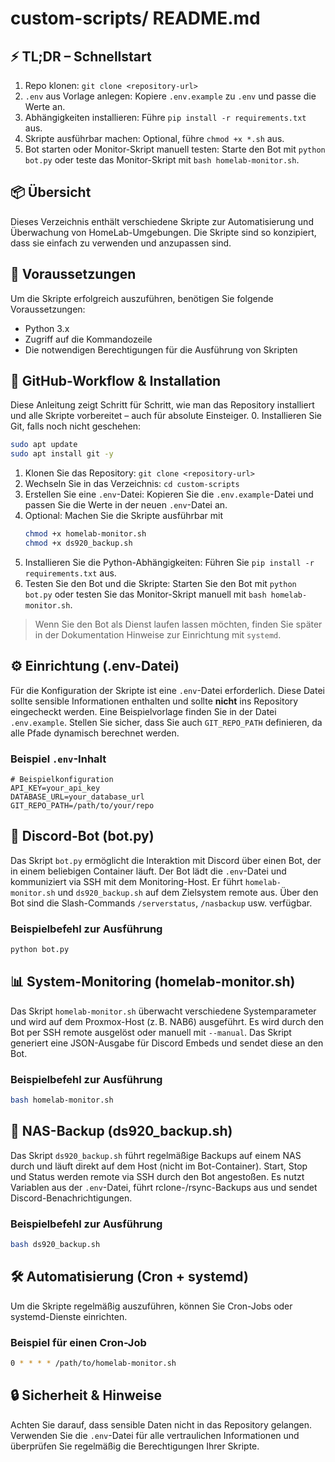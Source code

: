 # custom-scripts/ README.md

## ⚡ TL;DR – Schnellstart
1. Repo klonen: `git clone <repository-url>`
2. `.env` aus Vorlage anlegen: Kopiere `.env.example` zu `.env` und passe die Werte an.
3. Abhängigkeiten installieren: Führe `pip install -r requirements.txt` aus.
4. Skripte ausführbar machen: Optional, führe `chmod +x *.sh` aus.
5. Bot starten oder Monitor-Skript manuell testen: Starte den Bot mit `python bot.py` oder teste das Monitor-Skript mit `bash homelab-monitor.sh`.

## 📦 Übersicht
Dieses Verzeichnis enthält verschiedene Skripte zur Automatisierung und Überwachung von HomeLab-Umgebungen. Die Skripte sind so konzipiert, dass sie einfach zu verwenden und anzupassen sind.

## 🚀 Voraussetzungen
Um die Skripte erfolgreich auszuführen, benötigen Sie folgende Voraussetzungen:
- Python 3.x
- Zugriff auf die Kommandozeile
- Die notwendigen Berechtigungen für die Ausführung von Skripten

## 🔁 GitHub-Workflow & Installation
Diese Anleitung zeigt Schritt für Schritt, wie man das Repository installiert und alle Skripte vorbereitet – auch für absolute Einsteiger.
0. Installieren Sie Git, falls noch nicht geschehen:
   ```bash
   sudo apt update
   sudo apt install git -y
   ```
1. Klonen Sie das Repository: `git clone <repository-url>`
2. Wechseln Sie in das Verzeichnis: `cd custom-scripts`
3. Erstellen Sie eine `.env`-Datei: Kopieren Sie die `.env.example`-Datei und passen Sie die Werte in der neuen `.env`-Datei an.
4. Optional: Machen Sie die Skripte ausführbar mit 
   ```bash
   chmod +x homelab-monitor.sh
   chmod +x ds920_backup.sh
   ```
5. Installieren Sie die Python-Abhängigkeiten: Führen Sie `pip install -r requirements.txt` aus.
6. Testen Sie den Bot und die Skripte: Starten Sie den Bot mit `python bot.py` oder testen Sie das Monitor-Skript manuell mit `bash homelab-monitor.sh`.
> Wenn Sie den Bot als Dienst laufen lassen möchten, finden Sie später in der Dokumentation Hinweise zur Einrichtung mit `systemd`.

## ⚙️ Einrichtung (.env-Datei)
Für die Konfiguration der Skripte ist eine `.env`-Datei erforderlich. Diese Datei sollte sensible Informationen enthalten und sollte **nicht** ins Repository eingecheckt werden. Eine Beispielvorlage finden Sie in der Datei `.env.example`. Stellen Sie sicher, dass Sie auch `GIT_REPO_PATH` definieren, da alle Pfade dynamisch berechnet werden.

### Beispiel `.env`-Inhalt
```
# Beispielkonfiguration
API_KEY=your_api_key
DATABASE_URL=your_database_url
GIT_REPO_PATH=/path/to/your/repo
```

## 🤖 Discord-Bot (bot.py)
Das Skript `bot.py` ermöglicht die Interaktion mit Discord über einen Bot, der in einem beliebigen Container läuft. Der Bot lädt die `.env`-Datei und kommuniziert via SSH mit dem Monitoring-Host. Er führt `homelab-monitor.sh` und `ds920_backup.sh` auf dem Zielsystem remote aus. Über den Bot sind die Slash-Commands `/serverstatus`, `/nasbackup` usw. verfügbar.

### Beispielbefehl zur Ausführung
```bash
python bot.py
```

## 📊 System-Monitoring (homelab-monitor.sh)
Das Skript `homelab-monitor.sh` überwacht verschiedene Systemparameter und wird auf dem Proxmox-Host (z. B. NAB6) ausgeführt. Es wird durch den Bot per SSH remote ausgelöst oder manuell mit `--manual`. Das Skript generiert eine JSON-Ausgabe für Discord Embeds und sendet diese an den Bot.

### Beispielbefehl zur Ausführung
```bash
bash homelab-monitor.sh
```

## 💾 NAS-Backup (ds920_backup.sh)
Das Skript `ds920_backup.sh` führt regelmäßige Backups auf einem NAS durch und läuft direkt auf dem Host (nicht im Bot-Container). Start, Stop und Status werden remote via SSH durch den Bot angestoßen. Es nutzt Variablen aus der `.env`-Datei, führt rclone-/rsync-Backups aus und sendet Discord-Benachrichtigungen.

### Beispielbefehl zur Ausführung
```bash
bash ds920_backup.sh
```

## 🛠️ Automatisierung (Cron + systemd)
Um die Skripte regelmäßig auszuführen, können Sie Cron-Jobs oder systemd-Dienste einrichten. 

### Beispiel für einen Cron-Job
```bash
0 * * * * /path/to/homelab-monitor.sh
```

## 🔒 Sicherheit & Hinweise
Achten Sie darauf, dass sensible Daten nicht in das Repository gelangen. Verwenden Sie die `.env`-Datei für alle vertraulichen Informationen und überprüfen Sie regelmäßig die Berechtigungen Ihrer Skripte.
